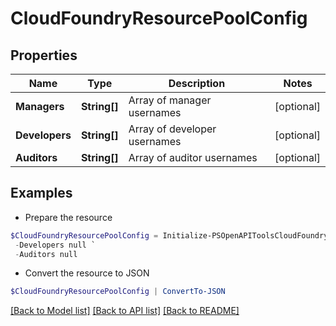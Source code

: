 # CloudFoundryResourcePoolConfig
## Properties

Name | Type | Description | Notes
------------ | ------------- | ------------- | -------------
**Managers** | **String[]** | Array of manager usernames | [optional] 
**Developers** | **String[]** | Array of developer usernames | [optional] 
**Auditors** | **String[]** | Array of auditor usernames | [optional] 

## Examples

- Prepare the resource
```powershell
$CloudFoundryResourcePoolConfig = Initialize-PSOpenAPIToolsCloudFoundryResourcePoolConfig  -Managers null `
 -Developers null `
 -Auditors null
```

- Convert the resource to JSON
```powershell
$CloudFoundryResourcePoolConfig | ConvertTo-JSON
```

[[Back to Model list]](../README.md#documentation-for-models) [[Back to API list]](../README.md#documentation-for-api-endpoints) [[Back to README]](../README.md)

